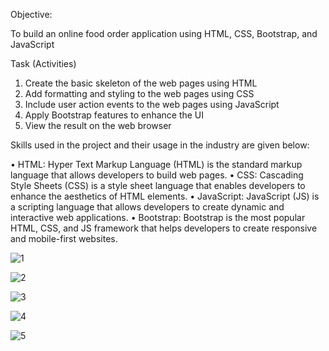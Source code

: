 Objective:

To build an online food order application using HTML, CSS, Bootstrap, and JavaScript

Task (Activities)
1. Create the basic skeleton of the web pages using HTML
2. Add formatting and styling to the web pages using CSS
3. Include user action events to the web pages using JavaScript
4. Apply Bootstrap features to enhance the UI
5. View the result on the web browser

Skills used in the project and their usage in the industry are given below:

• HTML: Hyper Text Markup Language (HTML) is the standard markup language that allows developers to build web pages.
• CSS: Cascading Style Sheets (CSS) is a style sheet language that enables developers to enhance the aesthetics of HTML elements.
• JavaScript: JavaScript (JS) is a scripting language that allows developers to create dynamic and interactive web applications.
• Bootstrap: Bootstrap is the most popular HTML, CSS, and JS framework that helps developers to create responsive and mobile-first websites.

![1](https://github.com/Vandana261/Online-food-order-application/assets/163227553/7e616e11-a39e-4129-a3f4-f1637d68625b)

![2](https://github.com/Vandana261/Online-food-order-application/assets/163227553/cc469703-c2cf-4340-a5b0-911582c7a179)

![3](https://github.com/Vandana261/Online-food-order-application/assets/163227553/6a1af96c-735b-4105-a45e-51686782aeb0)

![4](https://github.com/Vandana261/Online-food-order-application/assets/163227553/a022adaa-140e-4cff-8021-6895e26ee487)

![5](https://github.com/Vandana261/Online-food-order-application/assets/163227553/13a5b098-1fcc-4975-ab9a-9dc9f26150bb)

